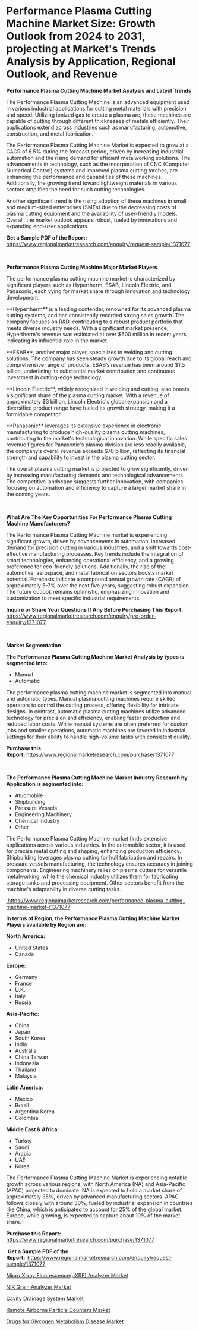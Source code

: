 <p><h1>Performance Plasma Cutting Machine Market Size: Growth Outlook from 2024 to 2031, projecting at Market's Trends Analysis by Application, Regional Outlook, and Revenue</h1></p><p><strong>Performance Plasma Cutting Machine Market Analysis and Latest Trends</strong></p>
<p><p>The Performance Plasma Cutting Machine is an advanced equipment used in various industrial applications for cutting metal materials with precision and speed. Utilizing ionized gas to create a plasma arc, these machines are capable of cutting through different thicknesses of metals efficiently. Their applications extend across industries such as manufacturing, automotive, construction, and metal fabrication. </p><p>The Performance Plasma Cutting Machine Market is expected to grow at a CAGR of 6.5% during the forecast period, driven by increasing industrial automation and the rising demand for efficient metalworking solutions. The advancements in technology, such as the incorporation of CNC (Computer Numerical Control) systems and improved plasma cutting torches, are enhancing the performance and capabilities of these machines. Additionally, the growing trend toward lightweight materials in various sectors amplifies the need for such cutting technologies.</p><p>Another significant trend is the rising adoption of these machines in small and medium-sized enterprises (SMEs) due to the decreasing costs of plasma cutting equipment and the availability of user-friendly models. Overall, the market outlook appears robust, fueled by innovations and expanding end-user applications.</p></p>
<p><strong>Get a Sample PDF of the Report:&nbsp;</strong> <a href="https://www.regionalmarketresearch.com/enquiry/request-sample/1371077">https://www.regionalmarketresearch.com/enquiry/request-sample/1371077</a></p>
<p>&nbsp;</p>
<p><strong>Performance Plasma Cutting Machine Major Market Players</strong></p>
<p><p>The performance plasma cutting machine market is characterized by significant players such as Hypertherm, ESAB, Lincoln Electric, and Panasonic, each vying for market share through innovation and technology development. </p><p>**Hypertherm** is a leading contender, renowned for its advanced plasma cutting systems, and has consistently recorded strong sales growth. The company focuses on R&D, contributing to a robust product portfolio that meets diverse industry needs. With a significant market presence, Hypertherm's revenue was estimated at over $600 million in recent years, indicating its influential role in the market.</p><p>**ESAB**, another major player, specializes in welding and cutting solutions. The company has seen steady growth due to its global reach and comprehensive range of products. ESAB’s revenue has been around $1.5 billion, underlining its substantial market contribution and continuous investment in cutting-edge technology.</p><p>**Lincoln Electric**, widely recognized in welding and cutting, also boasts a significant share of the plasma cutting market. With a revenue of approximately $3 billion, Lincoln Electric's global expansion and a diversified product range have fueled its growth strategy, making it a formidable competitor.</p><p>**Panasonic** leverages its extensive experience in electronic manufacturing to produce high-quality plasma cutting machines, contributing to the market's technological innovation. While specific sales revenue figures for Panasonic's plasma division are less readily available, the company’s overall revenue exceeds $70 billion, reflecting its financial strength and capability to invest in the plasma cutting sector.</p><p>The overall plasma cutting market is projected to grow significantly, driven by increasing manufacturing demands and technological advancements. The competitive landscape suggests further innovation, with companies focusing on automation and efficiency to capture a larger market share in the coming years.</p></p>
<p>&nbsp;</p>
<p><strong>What Are The Key Opportunities For Performance Plasma Cutting Machine Manufacturers?</strong></p>
<p><p>The Performance Plasma Cutting Machine market is experiencing significant growth, driven by advancements in automation, increased demand for precision cutting in various industries, and a shift towards cost-effective manufacturing processes. Key trends include the integration of smart technologies, enhancing operational efficiency, and a growing preference for eco-friendly solutions. Additionally, the rise of the automotive, aerospace, and metal fabrication sectors boosts market potential. Forecasts indicate a compound annual growth rate (CAGR) of approximately 5-7% over the next five years, suggesting robust expansion. The future outlook remains optimistic, emphasizing innovation and customization to meet specific industrial requirements.</p></p>
<p><strong>Inquire or Share Your Questions If Any Before Purchasing This Report:</strong> <a href="https://www.regionalmarketresearch.com/enquiry/pre-order-enquiry/1371077">https://www.regionalmarketresearch.com/enquiry/pre-order-enquiry/1371077</a></p>
<p>&nbsp;</p>
<p><strong>Market Segmentation</strong></p>
<p><strong>The Performance Plasma Cutting Machine Market Analysis by types is segmented into:</strong></p>
<p><ul><li>Manual</li><li>Automatic</li></ul></p>
<p><p>The performance plasma cutting machine market is segmented into manual and automatic types. Manual plasma cutting machines require skilled operators to control the cutting process, offering flexibility for intricate designs. In contrast, automatic plasma cutting machines utilize advanced technology for precision and efficiency, enabling faster production and reduced labor costs. While manual systems are often preferred for custom jobs and smaller operations, automatic machines are favored in industrial settings for their ability to handle high-volume tasks with consistent quality.</p></p>
<p><strong>Purchase this Report:&nbsp;</strong><a href="https://www.regionalmarketresearch.com/purchase/1371077">https://www.regionalmarketresearch.com/purchase/1371077</a></p>
<p>&nbsp;</p>
<p><strong>The Performance Plasma Cutting Machine Market Industry Research by Application is segmented into:</strong></p>
<p><ul><li>Atuomobile</li><li>Shipbuilding</li><li>Pressure Vessels</li><li>Engineering Machinery</li><li>Chemical Industry</li><li>Other</li></ul></p>
<p><p>The Performance Plasma Cutting Machine market finds extensive applications across various industries. In the automobile sector, it is used for precise metal cutting and shaping, enhancing production efficiency. Shipbuilding leverages plasma cutting for hull fabrication and repairs. In pressure vessels manufacturing, the technology ensures accuracy in joining components. Engineering machinery relies on plasma cutters for versatile metalworking, while the chemical industry utilizes them for fabricating storage tanks and processing equipment. Other sectors benefit from the machine's adaptability in diverse cutting tasks.</p></p>
<p><a href="https://www.regionalmarketresearch.com/performance-plasma-cutting-machine-market-r1371077">&nbsp;https://www.regionalmarketresearch.com/performance-plasma-cutting-machine-market-r1371077</a></p>
<p><strong>In terms of Region, the Performance Plasma Cutting Machine Market Players available by Region are:</strong></p>
<p>
    <p> <strong> North America: </strong>
        <ul>
            <li>United States</li>
            <li>Canada</li>
        </ul>
        </p> 
    <p> <strong> Europe: </strong>
        <ul>
            <li>Germany</li>
            <li>France</li>
            <li>U.K.</li>
            <li>Italy</li>
            <li>Russia</li>
        </ul>
        </p> 
    <p> <strong> Asia-Pacific: </strong>
        <ul>
            <li>China</li>
            <li>Japan</li>
            <li>South Korea</li>
            <li>India</li>
            <li>Australia</li>
            <li>China Taiwan</li>
            <li>Indonesia</li>
            <li>Thailand</li>
            <li>Malaysia</li>
        </ul>
        </p> 
    <p> <strong> Latin America: </strong>
        <ul>
            <li>Mexico</li>
            <li>Brazil</li>
            <li>Argentina Korea</li>
            <li>Colombia</li>
        </ul>
        </p> 
    <p> <strong> Middle East & Africa: </strong>
        <ul>
            <li>Turkey</li>
            <li>Saudi</li>
            <li>Arabia</li>
            <li>UAE</li>
            <li>Korea</li>
        </ul>
    </p>
    </p>
<p><p>The Performance Plasma Cutting Machine Market is experiencing notable growth across various regions, with North America (NA) and Asia-Pacific (APAC) projected to dominate. NA is expected to hold a market share of approximately 35%, driven by advanced manufacturing sectors. APAC follows closely with around 30%, fueled by industrial expansion in countries like China, which is anticipated to account for 25% of the global market. Europe, while growing, is expected to capture about 10% of the market share.</p></p>
<p><strong>Purchase this Report: </strong><a href="https://www.regionalmarketresearch.com/purchase/1371077">https://www.regionalmarketresearch.com/purchase/1371077</a></p>
<p>&nbsp;<strong>Get a Sample PDF of the Report:&nbsp;&nbsp;</strong><a href="https://www.regionalmarketresearch.com/enquiry/request-sample/1371077">https://www.regionalmarketresearch.com/enquiry/request-sample/1371077</a></p>
<p><strong></strong></p>
<p><p><a href="https://github.com/kathiestrine5ty/Market-Research-Report-List-1/blob/main/micro-x-ray-fluorescencemxrf-analyzer-market.md">Micro X-ray Fluorescence(μXRF) Analyzer Market</a></p><p><a href="https://www.linkedin.com/pulse/nir-grain-analyzer-market-revolution-2024-2031-trends-shaping-abovc">NIR Grain Analyzer Market</a></p><p><a href="https://www.linkedin.com/pulse/strategic-market-insights-global-cavity-drainage-system-2024--wymbc">Cavity Drainage System Market</a></p><p><a href="https://github.com/HeatherFernandez476/Market-Research-Report-List-1/blob/main/remote-airborne-particle-counters-market.md">Remote Airborne Particle Counters Market</a></p><p><a href="https://medium.com/@schmahlson/how-regional-markets-are-adapting-to-drugs-for-glycogen-metabolism-disease-market-innovations-c852e848b32d">Drugs for Glycogen Metabolism Disease Market</a></p></p>